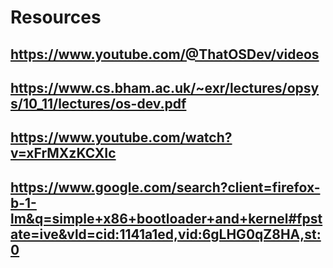 # Resources
## https://www.youtube.com/@ThatOSDev/videos
## https://www.cs.bham.ac.uk/~exr/lectures/opsys/10_11/lectures/os-dev.pdf
## https://www.youtube.com/watch?v=xFrMXzKCXIc
## https://www.google.com/search?client=firefox-b-1-lm&q=simple+x86+bootloader+and+kernel#fpstate=ive&vld=cid:1141a1ed,vid:6gLHG0qZ8HA,st:0
